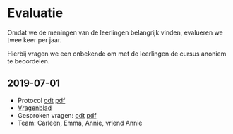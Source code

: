 # Evaluatie

Omdat we de meningen van de leerlingen belangrijk vinden, evalueren we twee keer per jaar.

Hierbij vragen we een onbekende om met de leerlingen de cursus anoniem te beoordelen.

## 2019-07-01

 * Protocol [odt](20190701Protocol.odt) [pdf](20190701Protocol.pdf)
 * [Vragenblad](20190701Vragenblad.png)
 * Gesproken vragen: [odt](20190701GesprokenVragen.odt) [pdf](20190701GesprokenVragen.pdf)
 * Team: Carleen, Emma, Annie, vriend Annie